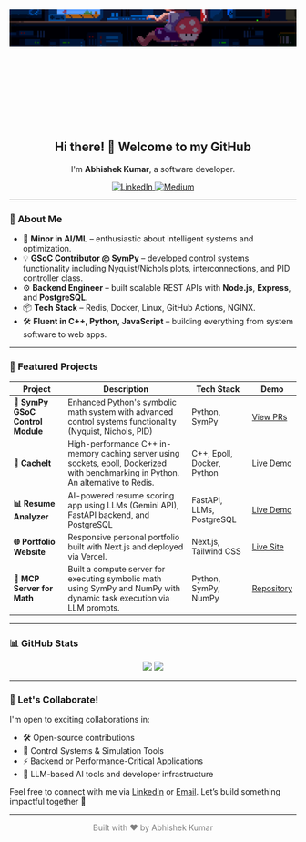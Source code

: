 <div align="center">

  <!-- Profile Image -->
  <div style="width: 100%; height: 200px; overflow: hidden;">
    <img src="https://raw.githubusercontent.com/abhiphile/abhiphile/main/mario-gif.gif" style="width: 100%; margin-top: -50px;">
  </div>

  <h2>Hi there! 👋 Welcome to my GitHub</h2>

  <p>
    I'm <b>Abhishek Kumar</b>, a software developer. 
  </p>

  <p>
    <a href="https://linkedin.com/in/abhishek-kumar-nitdelhi">
      <img src="https://img.shields.io/badge/LinkedIn-%230077B5.svg?logo=linkedin&logoColor=white" alt="LinkedIn">
    </a>
    <a href="https://medium.com/@krabhishek_">
      <img src="https://img.shields.io/badge/Medium-12100E?logo=medium&logoColor=white" alt="Medium">
    </a>
  </p>

</div>

---

### 🚀 About Me

- 🧠 **Minor in AI/ML** – enthusiastic about intelligent systems and optimization.
- 💡 **GSoC Contributor @ SymPy** – developed control systems functionality including Nyquist/Nichols plots, interconnections, and PID controller class.  
- ⚙️ **Backend Engineer** – built scalable REST APIs with **Node.js**, **Express**, and **PostgreSQL**.
- 📦 **Tech Stack** – Redis, Docker, Linux, GitHub Actions, NGINX.
- 🛠️ **Fluent in C++, Python, JavaScript** – building everything from system software to web apps.

---

### 📂 Featured Projects

| Project | Description | Tech Stack | Demo |
|--------|-------------|------------|------|
| **🧠 SymPy GSoC Control Module** | Enhanced Python's symbolic math system with advanced control systems functionality (Nyquist, Nichols, PID) | Python, SymPy | [View PRs](https://github.com/sympy/sympy/pulls?q=is%3Apr+author%3Aabhiphile+gsoc) |
| **🔗 CacheIt** | High-performance C++ in-memory caching server using sockets, epoll, Dockerized with benchmarking in Python. An alternative to Redis. | C++, Epoll, Docker, Python | [Live Demo](https://github.com/abhiphile/CacheIt) |
| **📊 Resume Analyzer** | AI-powered resume scoring app using LLMs (Gemini API), FastAPI backend, and PostgreSQL | FastAPI, LLMs, PostgreSQL | [Live Demo](https://github.com/abhiphile/resume-analyzer) |
| **🌐 Portfolio Website** | Responsive personal portfolio built with Next.js and deployed via Vercel. | Next.js, Tailwind CSS | [Live Site](https://abhiphile.vercel.app) |
| **📁 MCP Server for Math** | Built a compute server for executing symbolic math using SymPy and NumPy with dynamic task execution via LLM prompts. | Python, SymPy, NumPy | [Repository](https://github.com/abhiphile/mcp-server) |

---

### 📊 GitHub Stats

<div align="center">

<img src="https://github-readme-stats.vercel.app/api?username=abhiphile&theme=tokyonight&show_icons=true&include_all_commits=true&count_private=true" height="180px">
<img src="https://nirzak-streak-stats.vercel.app/?user=abhiphile&theme=tokyonight&hide_border=false" height="180px">

</div>

---

### 🧭 Let's Collaborate!

I'm open to exciting collaborations in:
- 🛠️ Open-source contributions
- 🔬 Control Systems & Simulation Tools
- ⚡ Backend or Performance-Critical Applications
- 🤖 LLM-based AI tools and developer infrastructure

Feel free to connect with me via [LinkedIn](https://linkedin.com/in/abhishek-kumar-nitdelhi) or [Email](mailto:krabhishek123@gmail.com). Let’s build something impactful together 🚀

---

<div align="center" style="font-size:14px; color:gray;">
  Built with ❤️ by Abhishek Kumar
</div>

